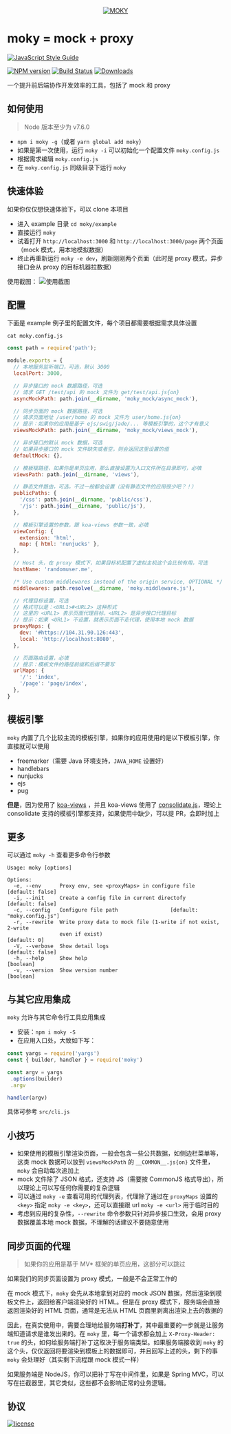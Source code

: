 <p align="center">
  <a href="#">
    <img alt="MOKY" src="https://cloud.githubusercontent.com/assets/2230882/22627374/0f829552-ebfd-11e6-90ba-b785434d2800.png"/>
  </a>
</p>

# moky = mock + proxy

[![JavaScript Style Guide](https://cdn.rawgit.com/feross/standard/master/badge.svg)](https://github.com/feross/standard)

[![NPM version][npm-image]][npm-url] [![Build Status][travis-image]][travis-url]  [![Downloads][downloads-image]][npm-url]

一个提升前后端协作开发效率的工具，包括了 mock 和 proxy

## 如何使用

> Node 版本至少为 v7.6.0

 - `npm i moky -g`（或者 `yarn global add moky`）
 - 如果是第一次使用，运行 `moky -i` 可以初始化一个配置文件 `moky.config.js`
 - 根据需求编辑 `moky.config.js`
 - 在 `moky.config.js` 同级目录下运行 `moky` 

## 快速体验

如果你仅仅想快速体验下，可以 clone 本项目

 - 进入 example 目录 `cd moky/example`
 - 直接运行 `moky`
 - 试着打开 `http://localhost:3000` 和 `http://localhost:3000/page` 两个页面（mock 模式，用本地模拟数据）
 - 终止再重新运行 `moky -e dev`，刷新刚刚两个页面（此时是 proxy 模式，异步接口会从 proxy 的目标机器拉数据）

使用截图：
![使用截图][screenshot]

## 配置

下面是 example 例子里的配置文件，每个项目都需要根据需求具体设置

`cat moky.config.js`

```javascript
const path = require('path');

module.exports = {
  // 本地服务监听端口，可选，默认 3000
  localPort: 3000,

  // 异步接口的 mock 数据路径，可选
  // 请求 GET /test/api 的 mock 文件为 get/test/api.js{on}
  asyncMockPath: path.join(__dirname, 'moky_mock/async_mock'),

  // 同步页面的 mock 数据路径，可选
  // 请求页面地址 /user/home 的 mock 文件为 user/home.js{on}
  // 提示：如果你的应用是基于 ejs/swig/jade/... 等模板引擎的，这个才有意义
  viewsMockPath: path.join(__dirname, 'moky_mock/views_mock'),

  // 异步接口的默认 mock 数据，可选
  // 如果异步接口的 mock 文件缺失或者空，则会返回这里设置的值
  defaultMock: {},

  // 模板根路径，如果你是单页应用，那么直接设置为入口文件所在目录即可，必填
  viewsPath: path.join(__dirname, 'views'),

  // 静态文件路由，可选，不过一般都会设置（没有静态文件的应用很少吧？！）
  publicPaths: {
    '/css': path.join(__dirname, 'public/css'),
    '/js': path.join(__dirname, 'public/js'),
  },

  // 模板引擎设置的参数，跟 koa-views 参数一致，必填
  viewConfig: {
    extension: 'html',
    map: { html: 'nunjucks' },
  },

  // Host 头，在 proxy 模式下，如果目标机配置了虚拟主机这个会比较有用，可选
  hostName: 'randomuser.me',

  /* Use custom middlewares instead of the origin service, OPTIONAL */
  middlewares: path.resolve(__dirname, 'moky.middleware.js'),

  // 代理目标设置，可选
  // 格式可以是：<URL1>#<URL2> 这种形式
  // 这里的 <URL1> 表示页面代理目标，<URL2> 是异步接口代理目标
  // 提示：如果 <URL1> 不设置，就表示页面不走代理，使用本地 mock 数据
  proxyMaps: {
    dev: '#https://104.31.90.126:443',
    local: 'http://localhost:8080',
  },

  // 页面路由设置，必填
  // 提示：模板文件的路径前缀和后缀不要写
  urlMaps: {
    '/': 'index',
    '/page': 'page/index',
  },
}
```

## 模板引擎

`moky` 内置了几个比较主流的模板引擎，如果你的应用使用的是以下模板引擎，你直接就可以使用

  - freemarker（需要 Java 环境支持，`JAVA_HOME` 设置好）
  - handlebars
  - nunjucks
  - ejs
  - pug

**但是**，因为使用了 [koa-views](https://github.com/queckezz/koa-views) ，并且 koa-views 使用了 [consolidate.js](https://github.com/tj/consolidate.js)，理论上 consolidate 支持的模板引擎都支持，如果使用中缺少，可以提 PR，会即时加上

## 更多

可以通过 `moky -h` 查看更多命令行参数

```text
Usage: moky [options]

Options:
  -e, --env      Proxy env, see <proxyMaps> in configure file   [default: false]
  -i, --init     Create a config file in current directofy      [default: false]
  -c, --config   Configure file path                 [default: "moky.config.js"]
  -r, --rewrite  Write proxy data to mock file (1-write if not exist, 2-write
                 even if exist)                                     [default: 0]
  -V, --verbose  Show detail logs                               [default: false]
  -h, --help     Show help                                             [boolean]
  -v, --version  Show version number                                   [boolean]
```

## 与其它应用集成

`moky` 允许与其它命令行工具应用集成

 - 安装：`npm i moky -S`
 - 在应用入口处，大致如下写：

 ```javascript
const yargs = require('yargs')
const { builder, handler } = require('moky')

const argv = yargs
  .options(builder)
  .argv

handler(argv)
 ```
具体可参考 `src/cli.js`

## 小技巧

 - 如果使用的模板引擎渲染页面，一般会包含一些公共数据，如侧边栏菜单等，这类 mock 数据可以放到 `viewsMockPath` 的 `__COMMON__.js{on}` 文件里， `moky` 会自动每次追加上
 - mock 文件除了 JSON 格式，还支持 JS（需要按 CommonJS 格式导出），所以理论上可以写任何你需要的复杂逻辑
 - 可以通过 `moky -e` 查看可用的代理列表，代理除了通过在 `proxyMaps` 设置的 `<key>` 指定 `moky -e <key>`，还可以直接跟 url `moky -e <url>` 用于临时目的
 - 考虑到应用的复杂性，`--rewrite` 命令参数只针对异步接口生效，会用 proxy 数据覆盖本地 mock 数据，不理解的话建议不要随意使用

## 同步页面的代理

> 如果你的应用是基于 MV* 框架的单页应用，这部分可以跳过

如果我们的同步页面设置为 proxy 模式，一般是不会正常工作的

在 mock 模式下，`moky` 会先从本地拿到对应的 mock JSON 数据，然后渲染到模板文件上，返回给客户端渲染好的 HTML。但是在 proxy 模式下，服务端会直接返回渲染好的 HTML 页面，通常是无法从 HTML 页面里剥离出渲染上去的数据的

因此，在真实使用中，需要合理地给服务端**打补丁**，其中最重要的一步就是让服务端知道请求是谁发出来的。在 `moky` 里，每一个请求都会加上 `X-Proxy-Header: true` 的头，如何给服务端打补丁这取决于服务端类型。如果服务端接收到 `moky` 的这个头，仅仅返回将要渲染到模板上的数据即可，并且回写上述的头，剩下的事 `moky` 会处理好（其实剩下流程跟 mock 模式一样）

如果服务端是 NodeJS，你可以把补丁写在中间件里，如果是 Spring MVC，可以写在拦截器里，其它类似，这些都不会影响正常的业务逻辑。

## 协议
[![license][license-image]][license-url]


[downloads-image]: https://img.shields.io/npm/dm/moky.svg

[npm-url]: https://npmjs.org/package/moky
[npm-image]: https://img.shields.io/npm/v/moky.svg

[travis-url]: https://travis-ci.org/int64ago/moky
[travis-image]: https://img.shields.io/travis/int64ago/moky.svg

[license-url]: https://github.com/int64ago/moky/blob/master/LICENSE
[license-image]: https://img.shields.io/github/license/int64ago/moky.svg

[style-url]: https://github.com/airbnb/javascript
[style-image]: https://img.shields.io/badge/code%20style-airbnb-brightgreen.svg

[screenshot]: https://cloud.githubusercontent.com/assets/2230882/23556263/f471b648-0066-11e7-9fb9-b48955d4c83d.png
